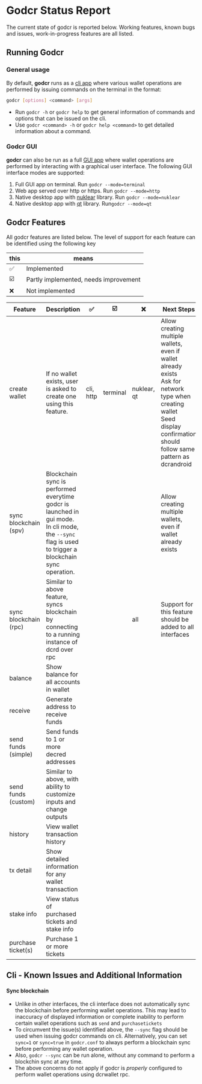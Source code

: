 # Godcr Status Report

The current state of godcr is reported below.
Working features, known bugs and issues, work-in-progress features are all listed.

## Running Godcr
### General usage
By default, **godcr** runs as a [cli app](https://en.wikipedia.org/wiki/Command-line_interface) where various wallet operations are performed by issuing commands on the terminal in the format:
```bash
godcr [options] <command> [args]
```
- Run `godcr -h` or `godcr help` to get general information of commands and options that can be issued on the cli.
- Use `godcr <command> -h` or   `godcr help <command>` to get detailed information about a command.

### Godcr GUI
**godcr** can also be run as a full [GUI app](https://en.wikipedia.org/wiki/Graphical_user_interface) where wallet operations are performed by interacting with a graphical user interface.
The following GUI interface modes are supported:
1. Full GUI app on terminal.
Run `godcr --mode=terminal`
2. Web app served over http or https.
Run `godcr --mode=http`
3. Native desktop app with [nuklear](https://github.com/aarzilli/nucular) library.
Run `godcr --mode=nuklear`
4. Native desktop app with [qt](https://github.com/therecipe/qt) library.
Run`godcr --mode=qt`

## Godcr Features
All godcr features are listed below. The level of support for each feature can be identified using the following key

| this | means |
|---|---|
| :white_check_mark: | Implemented |
| :ballot_box_with_check: | Partly implemented, needs improvement |
| :x: | Not implemented |

| Feature | Description | :white_check_mark: | :ballot_box_with_check: | :x: | Next Steps |
|---|---|---|---|---|---|
| create wallet | If no wallet exists, user is asked to create one using this feature. | cli, http | terminal | nuklear, qt | Allow creating multiple wallets, even if wallet already exists<br>Ask for network type when creating wallet<br>Seed display confirmation should follow same pattern as dcrandroid |
| sync blockchain (spv) | Blockchain sync is performed everytime godcr is launched in gui mode.<br>In cli mode, the `--sync` flag is used to trigger a blockchain sync operation. | | | | Allow creating multiple wallets, even if wallet already exists
| sync blockchain (rpc) | Similar to above feature, syncs blockchain by connecting to a running instance of dcrd over rpc | | | all | Support for this feature should be added to all interfaces |
| balance | Show balance for all accounts in wallet |
| receive | Generate address to receive funds |
| send funds (simple) | Send funds to 1 or more decred addresses |
| send funds (custom) | Similar to above, with ability to customize inputs and change outputs |
| history | View wallet transaction history |
| tx detail | Show detailed information for any wallet transaction |
| stake info | View status of purchased tickets and stake info |
| purchase ticket(s) | Purchase 1 or more tickets |

## Cli - Known Issues and Additional Information
#### Sync blockchain
- Unlike in other interfaces, the cli interface does not automatically sync the blockchain before performing wallet operations.
This may lead to inaccuracy of displayed information or complete inability to perform certain wallet operations such as `send` and `purchasetickets`
- To circumvent the issue(s) identified above, the `--sync` flag should be used when issuing godcr commands on cli. Alternatively, you can set `sync=1` or `sync=true` in `godcr.conf` to always perform a blockchain sync before performing any wallet operation.
- Also, `godcr --sync` can be run alone, without any command to perform a blockchin sync at any time.
- The above concerns do not apply if godcr is _properly_ configured to perform wallet operations using dcrwallet rpc.
